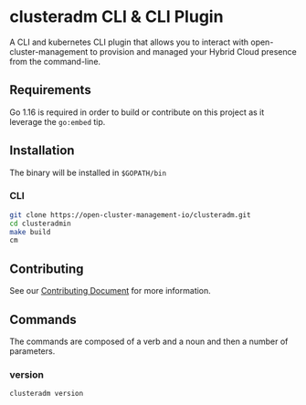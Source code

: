 [comment]: # ( Copyright Contributors to the Open Cluster Management project )
# clusteradm CLI & CLI Plugin

A CLI and kubernetes CLI plugin that allows you to interact with open-cluster-management to provision and managed your Hybrid Cloud presence from the command-line.

## Requirements

Go 1.16 is required in order to build or contribute on this project as it leverage the `go:embed` tip.

## Installation

The binary will be installed in `$GOPATH/bin`
### CLI

```bash
git clone https://open-cluster-management-io/clusteradm.git
cd clusteradmin
make build
cm
```
## Contributing

See our [Contributing Document](CONTRIBUTING.md) for more information.  

## Commands

The commands are composed of a verb and a noun and then a number of parameters.

### version

`clusteradm version`
